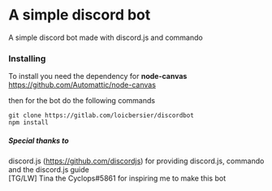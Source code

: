 # A simple discord bot

A simple discord bot made with discord.js and commando

### Installing

To install you need the dependency for **node-canvas** https://github.com/Automattic/node-canvas

then for the bot do the following commands

```
git clone https://gitlab.com/loicbersier/discordbot
npm install
```

##### Special thanks to

discord.js (https://github.com/discordjs) for providing discord.js, commando and the discord.js guide<br>
[TG/LW] Tina the Cyclops#5861 for inspiring me to make this bot